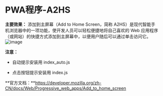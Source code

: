 # PWA程序-A2HS
**主要效果：** 添加到主屏幕（Add to Home Screen，简称 A2HS）是现代智能手机浏览器中的一项功能，使开发人员可以轻松便捷地将自己喜欢的 Web 应用程序（或网站）的快捷方式添加到主屏幕中，以便用户随后可以通过单击访问它。
![image]( https://user-images.githubusercontent.com/45909680/153557877-ee96f4e8-0e3b-48eb-a5e2-1d2a05ce4cfe.png) 

**注意：**

- 自动提示安装用 index_auto.js

- 点击按钮提示安装用 index.js

**官方文档：**https://developer.mozilla.org/zh-CN/docs/Web/Progressive_web_apps/Add_to_home_screen